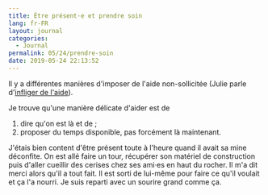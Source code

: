 ```yaml
---
title: Être présent·e et prendre soin
lang: fr-FR
layout: journal
categories:
  - Journal
permalink: 05/24/prendre-soin
date: 2019-05-24 22:13:52
---
```


Il y a différentes manières d'imposer de l'aide non-sollicitée (Julie parle d'[infliger de l'aide](https://mixitconf.org/2018/vous-arrive-t-il-d-infliger-de-l-aide-)).

Je trouve qu'une manière délicate d'aider est de

1. dire qu'on est là et de ;
2. proposer du temps disponible, pas forcément là maintenant.

J'étais bien content d'être présent toute à l'heure quand il avait sa mine déconfite.
On est allé faire un tour, récupérer son matériel de construction puis d'aller cueillir des cerises chez ses ami·es en haut du rocher. Il m'a dit merci alors qu'il a tout fait. Il est sorti de lui-même pour faire ce qu'il voulait et ça l'a nourri. Je suis reparti avec un sourire grand comme ça.
